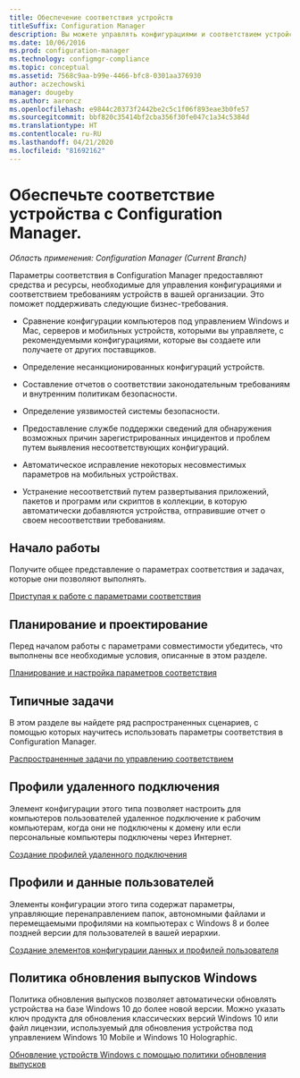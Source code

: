 ```yaml
---
title: Обеспечение соответствия устройств
titleSuffix: Configuration Manager
description: Вы можете управлять конфигурациями и соответствием устройств в организации с помощью Configuration Manager.
ms.date: 10/06/2016
ms.prod: configuration-manager
ms.technology: configmgr-compliance
ms.topic: conceptual
ms.assetid: 7568c9aa-b99e-4466-bfc8-0301aa376930
author: aczechowski
manager: dougeby
ms.author: aaroncz
ms.openlocfilehash: e9844c20373f2442be2c5c1f06f893eae3b0fe57
ms.sourcegitcommit: bbf820c35414bf2cba356f30fe047c1a34c5384d
ms.translationtype: HT
ms.contentlocale: ru-RU
ms.lasthandoff: 04/21/2020
ms.locfileid: "81692162"
---
```

# <a name="ensure-device-compliance-with-configuration-manager"></a>Обеспечьте соответствие устройства с Configuration Manager.

*Область применения: Configuration Manager (Current Branch)*

Параметры соответствия в Configuration Manager предоставляют средства и ресурсы, необходимые для управления конфигурациями и соответствием требованиям устройств в вашей организации. Это поможет поддерживать следующие бизнес-требования.  

-   Сравнение конфигурации компьютеров под управлением Windows и Mac, серверов и мобильных устройств, которыми вы управляете, с рекомендуемыми конфигурациями, которые вы создаете или получаете от других поставщиков.  

-   Определение несанкционированных конфигураций устройств.  

-   Составление отчетов о соответствии законодательным требованиям и внутренним политикам безопасности.  

-   Определение уязвимостей системы безопасности.  

-   Предоставление службе поддержки сведений для обнаружения возможных причин зарегистрированных инцидентов и проблем путем выявления несоответствующих конфигураций.  

-   Автоматическое исправление некоторых несовместимых параметров на мобильных устройствах.  

-   Устранение несоответствий путем развертывания приложений, пакетов и программ или скриптов в коллекции, в которую автоматически добавляются устройства, отправившие отчет о своем несоответствии требованиям.  


## <a name="get-started"></a>Начало работы  
 Получите общее представление о параметрах соответствия и задачах, которые они позволяют выполнять.  

 [Приступая к работе с параметрами соответствия](../../compliance/get-started/get-started-with-compliance-settings.md)  

## <a name="plan-and-design"></a>Планирование и проектирование  
 Перед началом работы с параметрами совместимости убедитесь, что выполнены все необходимые условия, описанные в этом разделе.  

 [Планирование и настройка параметров соответствия](../../compliance/plan-design/plan-for-and-configure-compliance-settings.md)  

## <a name="common-tasks"></a>Типичные задачи  
 В этом разделе вы найдете ряд распространенных сценариев, с помощью которых научитесь использовать параметры соответствия в Configuration Manager.  

 [Распространенные задачи по управлению соответствием](../../compliance/plan-design/common-tasks-for-managing-compliance.md)  

## <a name="remote-connection-profiles"></a>Профили удаленного подключения  
 Элемент конфигурации этого типа позволяет настроить для компьютеров пользователей удаленное подключение к рабочим компьютерам, когда они не подключены к домену или если персональные компьютеры подключены через Интернет.  

 [Создание профилей удаленного подключения](../deploy-use/create-remote-connection-profiles.md)  

## <a name="user-data-and-profiles"></a>Профили и данные пользователей  
 Элементы конфигурации этого типа содержат параметры, управляющие перенаправлением папок, автономными файлами и перемещаемыми профилями на компьютерах с Windows 8 и более поздней версии для пользователей в вашей иерархии.  

 [Создание элементов конфигурации данных и профилей пользователя](../deploy-use/create-user-data-and-profiles-configuration-items.md)  

## <a name="windows-edition-upgrade-policy"></a>Политика обновления выпусков Windows  
 Политика обновления выпусков позволяет автоматически обновлять устройства на базе Windows 10 до более новой версии. Можно указать ключ продукта для обновления классических версий Windows 10 или файл лицензии, используемый для обновления устройства под управлением Windows 10 Mobile и Windows 10 Holographic.  

 [Обновление устройств Windows с помощью политики обновления выпусков](../deploy-use/upgrade-windows-version.md)  
